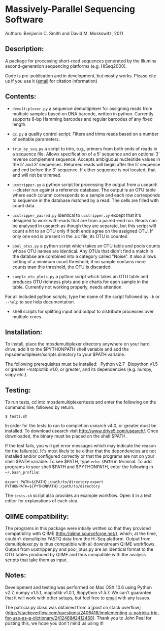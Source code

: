 # Massively-Parallel Sequencing Software

Authors: Benjamin C. Smith and David M. Moskowitz, 2011

## Description:

A package for processing short-read sequences generated by the Illumina
second-generation sequencing platforms (e.g. HiSeq2000).

Code is pre-publication and in development, but mostly works. Please cite us if you use it \([email](mailto:benjamin.smith@einstein.yu.edu) for citation information\)

## Contents:

- `demultiplexer.py` a sequence demultiplexer for assigning reads from
multiple samples based on DNA barcode, written in python. Currently
supports 8-bp Hamming barcodes and regular barcodes of any fixed
length.

- `qc.py` a quality control script. Filters and trims reads based on a
number of settable parameters.

- `trim_by_seq.py` a script to trim, e.g., primers from both ends of
reads in a sequence file. Allows specification of a 5' sequence
and an optional 3' reverse complement sequence. Accepts ambiguous
nucleotide values in the 5' and 3' sequences. Returned reads will begin
after the 5' sequence and end before the 3' sequence. If either sequence
is not located, that end will not be trimmed.

- `ucstripper.py`  a python script for processing the output from a
usearch --cluster run against a reference database. The output is an OTU
table where each column corresponds to a sample and each row corresponds
to sequence in the database matched by a read. The cells are filled with
count data.

- `ucstripper_paired.py`  identical to `ucstripper.py` except that it's
designed to work with reads that are from a paired-end run. Reads can
be analysed in usearch as though they are separate, but this script will
count a hit to an OTU only if both ends agree on the assigned OTU. If
only one end is present in the .uc file, its OTU is counted. 

- `pool_otus.py` a python script which takes an OTU table and pools
counts whose OTU names are identical. Any OTUs that didn't find a match
in the databse are combined into a category called "Noise". It also
allows setting of a minimum count threshold; if no sample contains more
counts tnan this threshold, the OTU is discarded.

- `sample_otu_plots.py` a python script which takes an OTU table and
produces OTU richness plots and pie charts for each sample in the table.
Currently not working properly, needs attention.

For all included python scripts, type the name of the script followed by
`-h` or `--help` to see help documentation.

- shell scripts for splitting input and output to distribute processes over multiple cores.

## Installation:

To install, place the mpsdemultiplexer directory anywhere on your hard drive, add it to the $PYTHONPATH shell variable and add the mpsdemultiplexer/scripts directory to your $PATH variable.

The following prerequisites must be installed:
-Python v2.7
-Biopython v1.5 or greater
-matplotlib v1.0, or greater, and its dependencies (e.g. numpy, scipy etc.).

## Testing:
To run tests, cd into mpsdemultiplexer/tests and enter the following on the command line, followed by return:

	$ tests.sh
	
In order for the tests to run to completion usearch v4.0, or greater must be installed. To download usearch visit http://www.drive5.com/usearch/. Once downloaded, the binary must be placed on the shell $PATH.

If the test fails, you will get error messages which may indicate the reason for the failure(s). It's most likely to be either that the dependencies are not installed and/or configured correctly or that the programs are not on your shell $PATH variable. To see $PATH, type `echo $PATH` in terminal. To add programs to your shell $PATH and $PYTHONPATH, enter the following in `~/.bash_profile`:

`export PATH=${PATH}:/path/to/directory`
`export PYTHONPATH=${PYTHONPATH}:/path/to/directory`

The `tests.sh` script also provides an example workflow. Open it in a text editor for explanations of each step.


## QIIME compatibility:

The programs in this package were intially written so that they provided
compatibility with QIIME (http://qiime.sourceforge.net/), which, at the time, couldn't demultiplex FASTQ data from the Hi-Seq platform. Output from
demultiplexer.py is thus compatible with all downstream QIIME workflows.
Output from ucstripper.py and pool_otus.py are an identical format to
the OTU tables produced by QIIME and thus compatible with the analysis scripts that take them as input.

## Notes:
Development and testing was performed on Mac OSX 10.6 using Python v2.7, numpy v1.5.1, maplotlib v1.0.1, Biopython v1.5.7. We can't guarantee that it will work with other setups, but feel free to [email](mailto:benjamin.smith@einstein.yu.edu) with any issues.

The patricia.py class was obtained from a [post on stack overflow] (http://stackoverflow.com/questions/2406416/implementing-a-patricia-trie-for-use-as-a-dictionary/2412468#2412468). Thank you to John Peel for posting this, we hope you don't mind us using it!